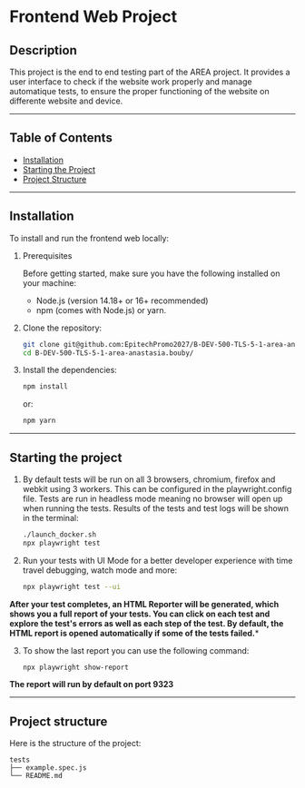 # Frontend Web Project

## Description

This project is the end to end testing part of the AREA project. It provides a user interface to check if the website work properly and manage automatique tests, to ensure the proper functioning of the website on differente website and device.

---

## Table of Contents

-   [Installation](#installation)
-   [Starting the Project](#starting-the-project)
-   [Project Structure](#project-structure)

---

## Installation

To install and run the frontend web locally:

1. Prerequisites

    Before getting started, make sure you have the following installed on your machine:

    -   Node.js (version 14.18+ or 16+ recommended)
    -   npm (comes with Node.js) or yarn.

2. Clone the repository:

    ```bash
    git clone git@github.com:EpitechPromo2027/B-DEV-500-TLS-5-1-area-anastasia.bouby.git
    cd B-DEV-500-TLS-5-1-area-anastasia.bouby/
    ```

3. Install the dependencies:
    ```bash
    npm install
    ```

    or:
    ```bash
    npm yarn
    ```

---

## Starting the project

1. By default tests will be run on all 3 browsers, chromium, firefox and webkit using 3 workers. This can be configured in the playwright.config file. Tests are run in headless mode meaning no browser will open up when running the tests. Results of the tests and test logs will be shown in the terminal:
    ```bash
    ./launch_docker.sh
    npx playwright test
    ```

2. Run your tests with UI Mode for a better developer experience with time travel debugging, watch mode and more:
    ```bash
    npx playwright test --ui
    ```

**After your test completes, an HTML Reporter will be generated, which shows you a full report of your tests. You can click on each test and explore the test's errors as well as each step of the test. By default, the HTML report is opened automatically if some of the tests failed.***

3. To show the last report you can use the following command:
    ```bash
    npx playwright show-report
    ```
**The report will run by default on port 9323**

---

## Project structure

Here is the structure of the project:

    tests
    ├── example.spec.js
    └── README.md